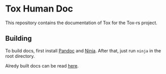# Tox Human Doc

This repository contains the documentation of Tox for the Tox-rs project.

## Building

To build docs, first install [Pandoc](https://pandoc.org/) and [Ninja](https://ninja-build.org/). After that, just run `ninja` in the root directory.

Alredy built docs can be read [here](https://tox-rs.github.io/tox-human/).